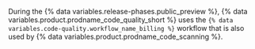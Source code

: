 During the {% data variables.release-phases.public_preview %}, {% data variables.product.prodname_code_quality_short %} uses the `{% data variables.code-quality.workflow_name_billing %}` workflow that is also used by {% data variables.product.prodname_code_scanning %}.
